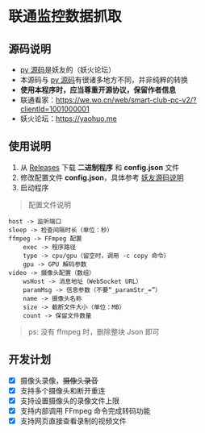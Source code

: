 # 联通监控数据抓取

## 源码说明

- [py 源码](back)是妖友的（妖火论坛）
- 本源码与 [py 源码](back)有很诸多地方不同，并非纯粹的转换
- **使用本程序时，应当尊重开源协议，保留作者信息**
- 联通看家：https://we.wo.cn/web/smart-club-pc-v2/?clientId=1001000001
- 妖火论坛：https://yaohuo.me

## 使用说明

1. 从 [Releases](https://github.com/zgcwkjOpenProject/GO_UnicomMonitor/releases) 下载 **二进制程序** 和 **config.json** 文件
2. 修改配置文件 **config.json**，具体参考 [妖友源码说明](back)
3. 启动程序

> 配置文件说明

```
host -> 监听端口
sleep -> 检查间隔时长（单位：秒）
ffmpeg -> FFmpeg 配置
    exec -> 程序路径
    type -> cpu/gpu（留空时，调用 -c copy 命令）
    gpu -> GPU 解码参数
video -> 摄像头配置（数组）
    wsHost -> 消息地址（WebSocket URL）
    paramMsg -> 信息参数（不要“_paramStr_=”）
    name -> 摄像头名称
    size -> 截断文件大小（单位：MB）
    count -> 保留文件数量
```

> ps: 没有 ffmpeg 时，删除整块 Json 即可

## 开发计划

- [x] 摄像头录像，~~摄像头录音~~
- [x] 支持多个摄像头和断开重连
- [x] 支持设置摄像头的录像文件上限
- [x] 支持内部调用 FFmpeg 命令完成转码功能
- [x] 支持网页直接查看录制的视频文件
